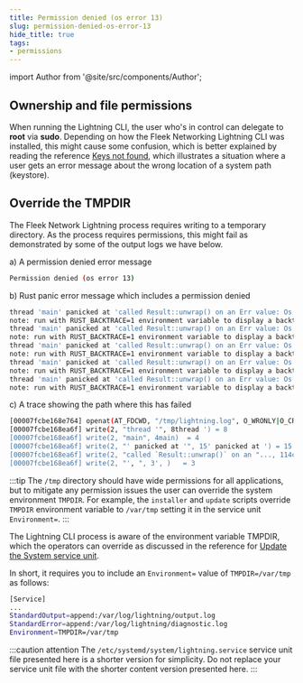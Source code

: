 ```yaml
---
title: Permission denied (os error 13)
slug: permission-denied-os-error-13
hide_title: true
tags:
- permissions
---
```


<!--
  The following import is intentional (see partial <CheckoutCommitWarning />)
-->
import Author from '@site/src/components/Author';

## Ownership and file permissions

When running the Lightning CLI, the user who's in control can delegate to **root** via **sudo**. Depending on how the Fleek Networking Lightning CLI was installed, this might cause some confusion, which is better explained by reading the reference [Keys not found](/references/Lightning%20CLI/keys-not-found), which illustrates a situation where a user gets an error message about the wrong location of a system path (keystore).

## Override the TMPDIR

The Fleek Network Lightning process requires writing to a temporary directory. As the process requires permissions, this might fail as demonstrated by some of the output logs we have below.

a) A permission denied error message

```sh
Permission denied (os error 13)
```

b) Rust panic error message which includes a permission denied

```sh
thread 'main' panicked at 'called Result::unwrap() on an Err value: Os { code: 13, kind: PermissionDenied, message: "Permission denied" }', core/node/src/cli.rs:181:18
note: run with RUST_BACKTRACE=1 environment variable to display a backtrace
thread 'main' panicked at 'called Result::unwrap() on an Err value: Os { code: 13, kind: PermissionDenied, message: "Permission denied" }', core/node/src/cli.rs:181:18
note: run with RUST_BACKTRACE=1 environment variable to display a backtrace
thread 'main' panicked at 'called Result::unwrap() on an Err value: Os { code: 13, kind: PermissionDenied, message: "Permission denied" }', core/node/src/cli.rs:181:18
note: run with RUST_BACKTRACE=1 environment variable to display a backtrace
thread 'main' panicked at 'called Result::unwrap() on an Err value: Os { code: 13, kind: PermissionDenied, message: "Permission denied" }', core/node/src/cli.rs:181:18
note: run with RUST_BACKTRACE=1 environment variable to display a backtrace
thread 'main' panicked at 'called Result::unwrap() on an Err value: Os { code: 13, kind: PermissionDenied, message: "Permission denied" }', core/node/src/cli.rs:181:18
note: run with RUST_BACKTRACE=1 environment variable to display a backtrace
```

c) A trace showing the path where this has failed

```sh
[00007fcbe168e764] openat(AT_FDCWD, "/tmp/lightning.log", O_WRONLY|O_CREAT|O_APPEND|O_CLOEXEC, 0666) = -1 EACCES (Permission denied)
[00007fcbe168ea6f] write(2, "thread '", 8thread ') = 8
[00007fcbe168ea6f] write(2, "main", 4main)  = 4
[00007fcbe168ea6f] write(2, "' panicked at '", 15' panicked at ') = 15
[00007fcbe168ea6f] write(2, "called `Result::unwrap()` on an "..., 114called `Result::unwrap()` on an `Err` value: Os { code: 13, kind: PermissionDenied, message: "Permission denied" }) = 114
[00007fcbe168ea6f] write(2, "', ", 3', )   = 3
```

:::tip
The `/tmp` directory should have wide permissions for all applications, but to mitigate any permission issues the user can override the system environment `TMPDIR`. For example, the `installer` and `update` scripts override `TMPDIR` environment variable to `/var/tmp` setting it in the service unit `Environment=`.
:::

The Lightning CLI process is aware of the environment variable TMPDIR, which the operators can override as discussed in the reference for [Update the System service unit](/references/Lightning%20CLI/update-cli-from-source-code/#update-the-systemd-service-unit).

In short, it requires you to include an `Environment=` value of `TMPDIR=/var/tmp` as follows:

```sh
[Service]
...
StandardOutput=append:/var/log/lightning/output.log
StandardError=append:/var/log/lightning/diagnostic.log
Environment=TMPDIR=/var/tmp
```

:::caution attention
The `/etc/systemd/system/lightning.service` service unit file presented here is a shorter version for simplicity. Do not replace your service unit file with the shorter content version presented here.
:::

<Author
    name="Helder Oliveira"
    image="https://github.com/heldrida.png"
    title="Software Developer + DX"
    url="https://github.com/heldrida"
/>